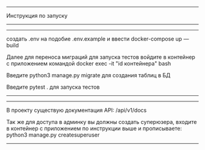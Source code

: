 -----
Инструкция по запуску
_____
____
создать .env на подобие .env.example и ввести docker-compose up —build

Далее для переноса миграций для запуска тестов войдите в контейнер с приложением командой docker exec -it "id контейнера" bash

Введите python3 manage.py migrate для создания таблиц в БД

Введите pytest  .  для запуска тестов
____
____
В проекту существую документация  API: /api/v1/docs

Так же для доступа в админку вы должны создать суперюзера, входите в контейнер с приложением по инструкции выше и прописываете: python3 manage.py createsuperuser
____
